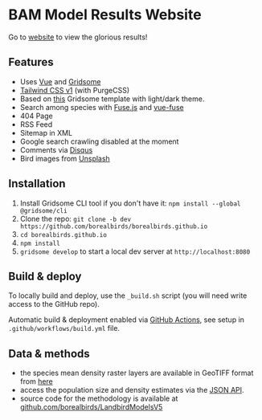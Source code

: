 # BAM Model Results Website

Go to [website](https://borealbirds.github.io/) to view the glorious results!

## Features

- Uses [Vue](https://vuejs.org/) and [Gridsome](https://gridsome.org/)
- [Tailwind CSS v1](https://tailwindcss.com) (with PurgeCSS)
- Based on [this](https://github.com/drehimself/gridsome-portfolio-starter) Gridsome template with light/dark theme.
- Search among species with [Fuse.js](https://fusejs.io) and [vue-fuse](https://github.com/shayneo/vue-fuse)
- 404 Page
- RSS Feed
- Sitemap in XML
- Google search crawling disabled at the moment
- Comments via [Disqus](https://disqus.com/)
- Bird images from [Unsplash](https://unsplash.com/collections/9507373/birds)

## Installation

1. Install Gridsome CLI tool if you don't have it: `npm install --global @gridsome/cli`
2. Clone the repo: `git clone -b dev https://github.com/borealbirds/borealbirds.github.io`
3. `cd borealbirds.github.io`
4. `npm install`
5. `gridsome develop` to start a local dev server at `http://localhost:8080`

## Build & deploy

To locally build and deploy, use the `_build.sh` script (you will need write access to the GitHub repo).

Automatic build & deployment enabled via [GitHub Actions](https://github.com/borealbirds/borealbirds.github.io/actions),
see setup in `.github/workflows/build.yml` file.

## Data & methods

- the species mean density raster layers are available in GeoTIFF format from [here](https://drive.google.com/drive/folders/1aJUZr4fACdD02H8AYejR2XG6zuA6E492?usp=drive_link)
- access the population size and density estimates via the [JSON API](https://borealbirds.github.io/api/).
- source code for the methodology is available at [github.com/borealbirds/LandbirdModelsV5](https://github.com/borealbirds/LandbirdModelsV5)

